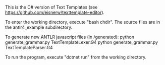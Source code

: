 This is the C# version of Text Templates (see https://github.com/eisnerw/texttemplate-editor).

To enter the working directory, execute "bash chdir".  The source files are in the antlr4_example subdirectory.  

To generate new ANTLR javascript files (in /generated):
python generate_grammar.py TextTemplateLexer.G4
python generate_grammar.py TextTemplateParser.G4

To run the program, execute "dotnet run" from the working directory.

